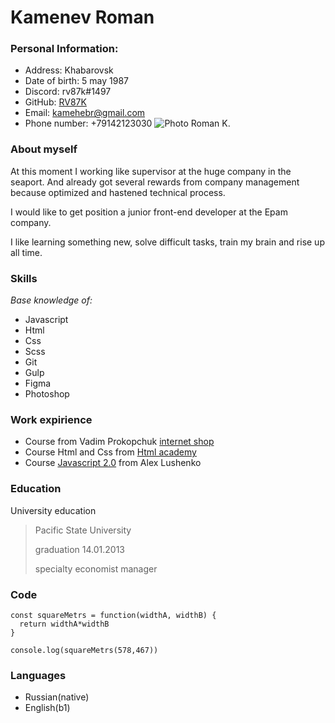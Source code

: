 # Kamenev Roman

### Personal Information:

- Address: Khabarovsk
- Date of birth: 5 may 1987
- Discord: rv87k#1497
- GitHub: [RV87K](https://github.com/RV87K)
- Email: [kamehebr@gmail.com](https://kamehebr@gmail.com)
- Phone number: +79142123030
  ![Photo Roman K.](C:/Users/pvyzb/Desktop/rs_scholl/rsschool-cv/img/Roman_02.jpg)

### About myself

At this moment I working like supervisor at the huge company in the seaport. And already got several rewards from company management because optimized and hastened technical process.

I would like to get position a junior front-end developer at the Epam company.

I like learning something new, solve difficult tasks, train my brain and rise up all time.

### Skills

_Base knowledge of:_

- Javascript
- Html
- Css
- Scss
- Git
- Gulp
- Figma
- Photoshop

### Work expirience

- Course from Vadim Prokopchuk [internet shop](https://github.com/RV87K/gydrobikes.git)
- Course Html and Css from [Html academy](https://htmlacademy.ru/intensive/htmlcss)
- Course [Javascript 2.0](https://itgid.info/ru/course/js20) from Alex Lushenko

### Education

University education
> Pacific State University
>
> graduation 14.01.2013
>
> specialty economist manager

### Code

```
const squareMetrs = function(widthA, widthB) {
  return widthA*widthB
}

console.log(squareMetrs(578,467))
```

### Languages

- Russian(native)
- English(b1)
